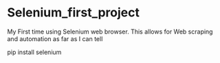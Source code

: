 # Selenium_first_project
My First time using Selenium web browser. This allows for Web scraping and automation as far as I can tell

pip install selenium
